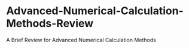 # Advanced-Numerical-Calculation-Methods-Review
A Brief Review for Advanced Numerical Calculation Methods
